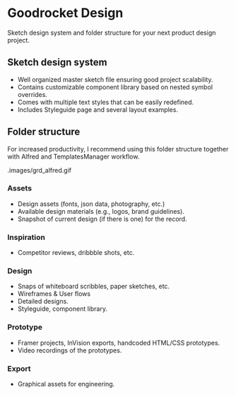 # Goodrocket Design

Sketch design system and folder structure for your next product design project.

## Sketch design system

- Well organized master sketch file ensuring good project scalability.
- Contains customizable component library based on nested symbol overrides.
- Comes with multiple text styles that can be easily redefined.
- Includes Styleguide page and several layout examples.

## Folder structure

For increased productivity, I recommend using this folder structure together with Alfred and TemplatesManager workflow. 

.images/grd_alfred.gif

### Assets

- Design assets (fonts, json data, photography, etc.)
- Available design materials (e.g., logos, brand guidelines).
- Snapshot of current design (if there is one) for the record.

### Inspiration

- Competitor reviews, dribbble shots, etc.

### Design

- Snaps of whiteboard scribbles, paper sketches, etc.
- Wireframes & User flows
- Detailed designs.
- Styleguide, component library.

### Prototype

- Framer projects, InVision exports, handcoded HTML/CSS prototypes.
- Video recordings of the prototypes.

### Export

- Graphical assets for engineering.

